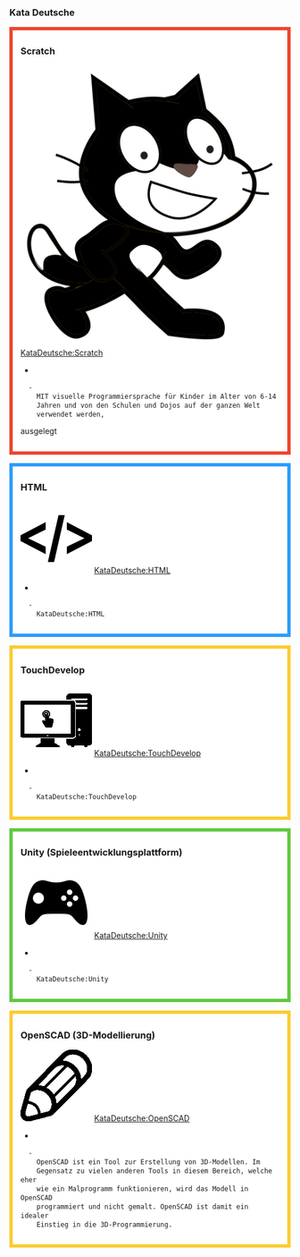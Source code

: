 ### Kata Deutsche

<div style="margin:0; margin-top:0px; margin-bottom:15px; margin-right:0px; border:6px solid #ed462f; padding:.3em 1em 1em 1em; background-color:#FFFFFF;">

### Scratch

![Kata\_scratch-icon3.png](../files/img/Kata_scratch-icon3.png
"Kata_scratch-icon3.png") [KataDeutsche:Scratch](KataDeutsche:Scratch.md)

  - 
    
      -   
        MIT visuelle Programmiersprache für Kinder im Alter von 6-14
        Jahren und von den Schulen und Dojos auf der ganzen Welt
        verwendet werden,
ausgelegt

  

</div>

<div style="margin:0; margin-top:0px; margin-bottom:15px; margin-right:0px; border:6px solid #2c9cfb; padding:.3em 1em 1em 1em; background-color:#FFFFFF;">

### HTML

![HTMLicon2.png](../files/img/HTMLicon2.png "HTMLicon2.png")
[KataDeutsche:HTML](KataDeutsche:HTML.md)

  - 
    
      -   
        KataDeutsche:HTML

  

</div>

<div style="margin:0; margin-top:0px; margin-bottom:15px; margin-right:0px; border:6px solid #fbcc33; padding:.3em 1em 1em 1em; background-color:#FFFFFF;">

### TouchDevelop

![ link=KataDeutsche:TouchDevelop|left|100px](../files/img/labicon2.png
" link=KataDeutsche:TouchDevelop|left|100px")
[KataDeutsche:TouchDevelop](KataDeutsche:TouchDevelop.md)

  - 
    
      -   
        KataDeutsche:TouchDevelop

  

</div>

<div style="margin:0; margin-top:0px; margin-bottom:15px; margin-right:0px; border:6px solid #61c93f; padding:.3em 1em 1em 1em; background-color:#FFFFFF;">

### Unity (Spieleentwicklungsplattform)

![Kata\_banners\_dojogame\_icon.png](../files/img/Kata_banners_dojogame_icon.png
"Kata_banners_dojogame_icon.png") [KataDeutsche:Unity](KataDeutsche:Unity.md)

  - 
    
      -   
        KataDeutsche:Unity

  

</div>

<div style="margin:0; margin-top:0px; margin-bottom:15px; margin-right:0px; border:6px solid #fbcc33; padding:.3em 1em 1em 1em; background-color:#FFFFFF;">

### OpenSCAD (3D-Modellierung)

![gradicon2.png](../files/img/gradicon2.png "gradicon2.png")
[KataDeutsche:OpenSCAD](KataDeutsche:OpenSCAD.md)

  - 
    
      -   
        OpenSCAD ist ein Tool zur Erstellung von 3D-Modellen. Im
        Gegensatz zu vielen anderen Tools in diesem Bereich, welche eher
        wie ein Malprogramm funktionieren, wird das Modell in OpenSCAD
        programmiert und nicht gemalt. OpenSCAD ist damit ein idealer
        Einstieg in die 3D-Programmierung.

  

</div>
